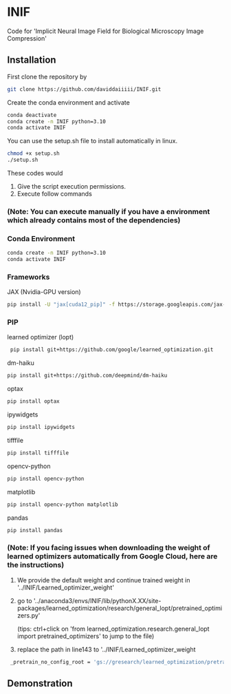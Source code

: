 # INIF
Code for 'Implicit Neural Image Field for Biological Microscopy Image Compression' 

## Installation
First clone the repository by 
```bash
git clone https://github.com/daviddaiiiii/INIF.git
```
Create the conda environment and activate
```bash
conda deactivate
conda create -n INIF python=3.10
conda activate INIF
```
You can use the setup.sh file to install automatically in linux. 
```bash
chmod +x setup.sh
./setup.sh
```
These codes would
1. Give the script execution permissions.
2. Execute follow commands
### (Note: You can execute manually if you have a environment which already contains most of the dependencies)
### Conda Environment
```bash
conda create -n INIF python=3.10
conda activate INIF
```
### Frameworks
JAX (Nvidia-GPU version)
```bash
pip install -U "jax[cuda12_pip]" -f https://storage.googleapis.com/jax-releases/jax_cuda_releases.html
```
### PIP
learned optimizer (lopt)
```bash
 pip install git+https://github.com/google/learned_optimization.git
```
dm-haiku
```bash
pip install git+https://github.com/deepmind/dm-haiku
```
optax
```bash
pip install optax
```
ipywidgets 
```bash
pip install ipywidgets
```
tifffile
```bash
pip install tifffile
```
opencv-python
```bash
pip install opencv-python
```
matplotlib
```bash
pip install opencv-python matplotlib
```
pandas
```bash
pip install pandas
```
### (Note: If you facing issues when downloading the weight of learned optimizers automatically from Google Cloud, here are the instructions)
1. We provide the default weight and continue trained weight in '../INIF/Learned_optimizer_weight'
2. go to '../anaconda3/envs/INIF/lib/pythonX.XX/site-packages/learned_optimization/research/general_lopt/pretrained_optimizers.py'

   (tips: ctrl+click on 'from learned_optimization.research.general_lopt import pretrained_optimizers' to jump to the file)

3. replace the path in line143 to '../INIF/Learned_optimizer_weight
```bash
 _pretrain_no_config_root = 'gs://gresearch/learned_optimization/pretrained_lopts/no_config/'
```
## Demonstration
